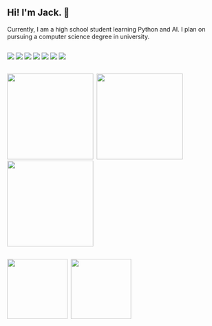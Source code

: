 ## Hi! I'm Jack. 🗿

Currently, I am a high school student learning Python and AI. I plan on pursuing a computer science degree in university.

##

<p float="left">
  <img src="https://img.shields.io/badge/Python-FFD43B?style=for-the-badge&logo=python&logoColor=blue">
  <img src="https://img.shields.io/badge/Godot-478CBF?style=for-the-badge&logo=GodotEngine&logoColor=white">
  <img src="https://img.shields.io/badge/HTML5-E34F26?style=for-the-badge&logo=html5&logoColor=white">
  <img src="https://img.shields.io/badge/JavaScript-323330?style=for-the-badge&logo=javascript&logoColor=F7DF1E">
  <img src="https://img.shields.io/badge/CSS3-1572B6?style=for-the-badge&logo=css3&logoColor=white">
  <img src="https://img.shields.io/badge/ChatGPT-74aa9c?style=for-the-badge&logo=openai&logoColor=white">
  <img src="https://img.shields.io/badge/GitHub-100000?style=for-the-badge&logo=github&logoColor=white">
</p>

##

<kbd>
  <img height="200" src="https://media3.giphy.com/media/v1.Y2lkPTc5MGI3NjExYmhqMnFyb3NsYzl6MWdqeXJqcXh2bWxnNXZhcXc5cGk1MGx6MnNoNiZlcD12MV9pbnRlcm5hbF9naWZfYnlfaWQmY3Q9Zw/8GS3ZjTYif8qI/giphy.webp">
</kbd>
<kbd>
  <img height="200" src="https://media4.giphy.com/media/v1.Y2lkPTc5MGI3NjExdDFiN2M4YmY1MGVpbmYxbXBnZjZuZXg2a3g0ZWxxdjFiMDZkM2FzaSZlcD12MV9pbnRlcm5hbF9naWZfYnlfaWQmY3Q9Zw/biJpWkEdgitMs/giphy.webp">
</kbd>
<kbd>
  <img height="200" src="https://media1.giphy.com/media/v1.Y2lkPTc5MGI3NjExcGVsY3I4dTA1OXN6cGd1N2RyMGpsbHIzcm8xb3NlNHJoMmJ1MXg4ZiZlcD12MV9pbnRlcm5hbF9naWZfYnlfaWQmY3Q9Zw/gFqSd0NrptE7C/giphy.webp">
</kbd>

##

<p float="left">
  <kbd>
    <img align="center" height="140" src="https://github-readme-stats.vercel.app/api/top-langs/?username=jackndda&hide_progress=true&theme=buefy&hide_border=true">
  </kbd>
  <kbd>
    <img align="center" height="140" src="https://github-readme-stats.vercel.app/api?username=jackndda&show_icons=true&rank_icon=github&theme=buefy&hide=contribs,prs&custom_title=Statistics&hide_border=true">
  </kbd>
</p>

##
